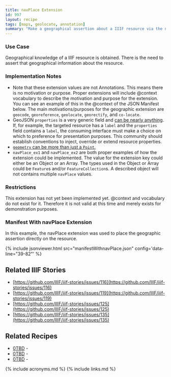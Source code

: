 ```yaml
---
title: navPlace Extension
id: 997
layout: recipe
tags: [maps, geolocate, annotation]
summary: "Make a geographical assertion about a IIIF resource via the navPlace extension."
---
```


### Use Case
Geographical knowledge of a IIIF resource is obtained. There is the need to assert that geographical information about the resource.

### Implementation Notes
* Note that these extension values are not Annotations.  This means there is no motivation or purpose.  Proper extensions will include @context vocabulary to describe the motivation and purpose for the extension.  You can see an example of this in the @context of the JSON Manifest below. The main motivations/purposes for the geographic extension are `geocode`, `georeference`, `geolocate`, `georectify`, and `co-locate`. 
* GeoJSON `properties` is a very generic field and [can be nearly anything](https://tools.ietf.org/html/rfc7946#section-3.2). If, for example, the targeted resource has a `label` and the `properties` field contains a `label`, the consuming interface must make a choice on which to preference for presentation purposes. This community should establish conventions to inject, override or extend resource properties.
* [`geometry` can be more than just a `Point`.](https://tools.ietf.org/html/rfc7946#section-3.1)
* `navPlace_ex1` and `navPlace_ex2` are both proper examples of how the extension could be implemented.  The value for the extension key could either be an Object or an Array.  The types used in the Object or Array could be `Feature`s and/or `FeatureCollection`s.  A described object will not contains multiple `navPlace` values.

### Restrictions
This extension has not yet been implemented yet.  @context and vocabulary do not exist for it. Therefore it is not valid at this time and merely exists for demonstration purposes.

### Manifest With navPlace Extension
In this example, the navPlace extension was used to place the geographic assertion directly on the resource.

{% include jsonviewer.html src="manifestWithnavPlace.json" config='data-line="39-82"' %}

## Related IIIF Stories
* [https://github.com/IIIF/iiif-stories/issues/116](https://github.com/IIIF/iiif-stories/issues/116)
* [https://github.com/IIIF/iiif-stories/issues/119](https://github.com/IIIF/iiif-stories/issues/119)
* [https://github.com/IIIF/iiif-stories/issues/125](https://github.com/IIIF/iiif-stories/issues/125)
* [https://github.com/IIIF/iiif-stories/issues/135](https://github.com/IIIF/iiif-stories/issues/135)

## Related Recipes
* [0TBD]() -
* [0TBD]() -
* [0TBD]() -

{% include acronyms.md %}
{% include links.md %}
